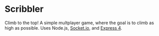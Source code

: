 # Scribbler

Climb to the top! A simple multplayer game, where the goal is to climb as high as possible. Uses Node.js, [Socket.io](http://socket.io), and [Express 4](http://expressjs.com/).